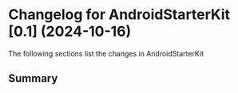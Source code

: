 # Changelog for AndroidStarterKit [0.1] (2024-10-16)

The following sections list the changes in AndroidStarterKit

## Summary